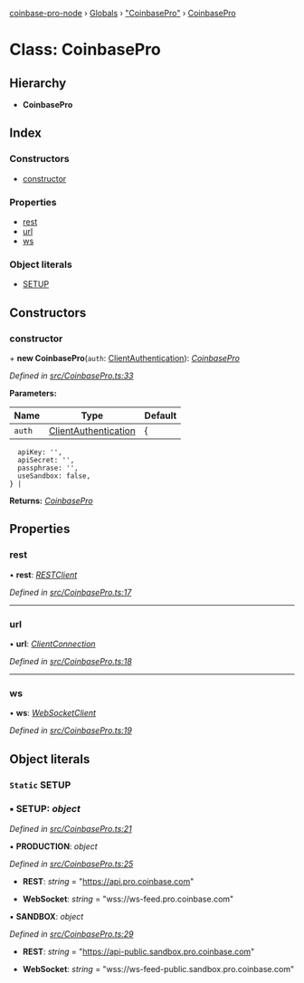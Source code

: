 [coinbase-pro-node](../README.md) › [Globals](../globals.md) › ["CoinbasePro"](../modules/_coinbasepro_.md) › [CoinbasePro](_coinbasepro_.coinbasepro.md)

# Class: CoinbasePro

## Hierarchy

- **CoinbasePro**

## Index

### Constructors

- [constructor](_coinbasepro_.coinbasepro.md#constructor)

### Properties

- [rest](_coinbasepro_.coinbasepro.md#rest)
- [url](_coinbasepro_.coinbasepro.md#url)
- [ws](_coinbasepro_.coinbasepro.md#ws)

### Object literals

- [SETUP](_coinbasepro_.coinbasepro.md#static-setup)

## Constructors

### constructor

\+ **new CoinbasePro**(`auth`: [ClientAuthentication](../interfaces/_coinbasepro_.clientauthentication.md)): _[CoinbasePro](_coinbasepro_.coinbasepro.md)_

_Defined in [src/CoinbasePro.ts:33](https://github.com/bennyn/coinbase-pro-node/blob/411b7a7/src/CoinbasePro.ts#L33)_

**Parameters:**

| Name   | Type                                                                        | Default |
| ------ | --------------------------------------------------------------------------- | ------- |
| `auth` | [ClientAuthentication](../interfaces/_coinbasepro_.clientauthentication.md) | {       |

      apiKey: '',
      apiSecret: '',
      passphrase: '',
      useSandbox: false,
    } |

**Returns:** _[CoinbasePro](_coinbasepro_.coinbasepro.md)_

## Properties

### rest

• **rest**: _[RESTClient](_client_restclient_.restclient.md)_

_Defined in [src/CoinbasePro.ts:17](https://github.com/bennyn/coinbase-pro-node/blob/411b7a7/src/CoinbasePro.ts#L17)_

---

### url

• **url**: _[ClientConnection](../interfaces/_coinbasepro_.clientconnection.md)_

_Defined in [src/CoinbasePro.ts:18](https://github.com/bennyn/coinbase-pro-node/blob/411b7a7/src/CoinbasePro.ts#L18)_

---

### ws

• **ws**: _[WebSocketClient](_client_websocketclient_.websocketclient.md)_

_Defined in [src/CoinbasePro.ts:19](https://github.com/bennyn/coinbase-pro-node/blob/411b7a7/src/CoinbasePro.ts#L19)_

## Object literals

### `Static` SETUP

### ▪ **SETUP**: _object_

_Defined in [src/CoinbasePro.ts:21](https://github.com/bennyn/coinbase-pro-node/blob/411b7a7/src/CoinbasePro.ts#L21)_

▪ **PRODUCTION**: _object_

_Defined in [src/CoinbasePro.ts:25](https://github.com/bennyn/coinbase-pro-node/blob/411b7a7/src/CoinbasePro.ts#L25)_

- **REST**: _string_ = "https://api.pro.coinbase.com"

- **WebSocket**: _string_ = "wss://ws-feed.pro.coinbase.com"

▪ **SANDBOX**: _object_

_Defined in [src/CoinbasePro.ts:29](https://github.com/bennyn/coinbase-pro-node/blob/411b7a7/src/CoinbasePro.ts#L29)_

- **REST**: _string_ = "https://api-public.sandbox.pro.coinbase.com"

- **WebSocket**: _string_ = "wss://ws-feed-public.sandbox.pro.coinbase.com"
